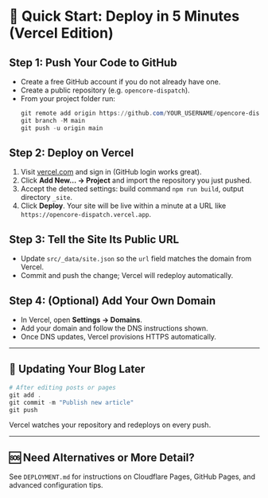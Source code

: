 # 🚀 Quick Start: Deploy in 5 Minutes (Vercel Edition)

## Step 1: Push Your Code to GitHub
- Create a free GitHub account if you do not already have one.
- Create a public repository (e.g. `opencore-dispatch`).
- From your project folder run:
  ```powershell
  git remote add origin https://github.com/YOUR_USERNAME/opencore-dispatch.git
  git branch -M main
  git push -u origin main
  ```

## Step 2: Deploy on Vercel
1. Visit [vercel.com](https://vercel.com/) and sign in (GitHub login works great).
2. Click **Add New… → Project** and import the repository you just pushed.
3. Accept the detected settings: build command `npm run build`, output directory `_site`.
4. Click **Deploy**. Your site will be live within a minute at a URL like `https://opencore-dispatch.vercel.app`.

## Step 3: Tell the Site Its Public URL
- Update `src/_data/site.json` so the `url` field matches the domain from Vercel.
- Commit and push the change; Vercel will redeploy automatically.

## Step 4: (Optional) Add Your Own Domain
- In Vercel, open **Settings → Domains**.
- Add your domain and follow the DNS instructions shown.
- Once DNS updates, Vercel provisions HTTPS automatically.

---

## 📝 Updating Your Blog Later
```powershell
# After editing posts or pages
git add .
git commit -m "Publish new article"
git push
```
Vercel watches your repository and redeploys on every push.

---

## 🆘 Need Alternatives or More Detail?
See `DEPLOYMENT.md` for instructions on Cloudflare Pages, GitHub Pages, and advanced configuration tips.

